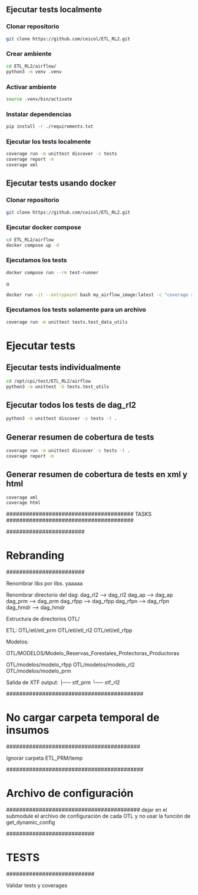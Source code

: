 ## Ejecutar tests localmente

### Clonar repositorio

```bash
git clone https://github.com/ceicol/ETL_RL2.git
```

### Crear ambiente

```bash
cd ETL_RL2/airflow/
python3 -m venv .venv
```

### Activar ambiente

```bash
source .venv/bin/activate
```

### Instalar dependencias

```bash
pip install -r ./requirements.txt
```

### Ejecutar los tests localmente

```bash
coverage run -m unittest discover -s tests
coverage report -m
coverage xml
```

## Ejecutar tests usando docker

### Clonar repositorio

```bash
git clone https://github.com/ceicol/ETL_RL2.git
```

###  Ejecutar docker compose

```bash
cd ETL_RL2/airflow
docker compose up -d
```

### Ejecutamos los tests

```bash
docker compose run --rm test-runner
```

o

```bash
docker run -it --entrypoint bash my_airflow_image:latest -c "coverage run -m unittest discover -s /app/tests && coverage report -m && coverage xml && echo 'Tests finalizados.'"
```

### Ejecutamos los tests solamente para un archivo

```bash
coverage run -m unittest tests.test_data_utils
```



# Ejecutar tests

## Ejecutar tests individualmente
```bash
cd /opt/cpi/test/ETL_RL2/airflow
python3 -m unittest -b tests.test_utils
```
## Ejecutar todos los tests de dag_rl2
```bash
python3 -m unittest discover -s tests -t .
```

## Generar resumen de cobertura de tests
```bash
coverage run -m unittest discover -s tests -t .
coverage report -m
```
## Generar resumen de cobertura de tests en xml y html
```bash
coverage xml
coverage html
```




#######################################
TASKS
#######################################




########################
# Rebranding
########################

Renombrar  libs por libs. yaaaaa

Renombrar directorio del dag:
dag_rl2 --> dag_rl2
dag_ap --> dag_ap
dag_prm --> dag_prm
dag_rfpp --> dag_rfpp
dag_rfpn --> dag_rfpn
dag_hmdr --> dag_hmdr

Estructura de directorios OTL/

ETL: 
OTL/etl/etl_prm
OTL/etl/etl_rl2
OTL/etl/etl_rfpp

Modelos:

OTL/MODELOS/Modelo_Reservas_Forestales_Protectoras_Productoras

OTL/modelos/modelo_rfpp
OTL/modelos/modelo_rl2
OTL/modelos/modelo_prm

Salida de XTF
output:
├── xtf_prm
└── xtf_rl2

##########################################
# No cargar carpeta temporal de insumos
#########################################

Ignorar carpeta ETL_PRM/temp

##########################################
# Archivo de configuración
#########################################
dejar en el submodule el archivo de configuración de cada OTL
y no usar la función de get_dynamic_config


###########################
# TESTS
###########################

Validar tests y coverages